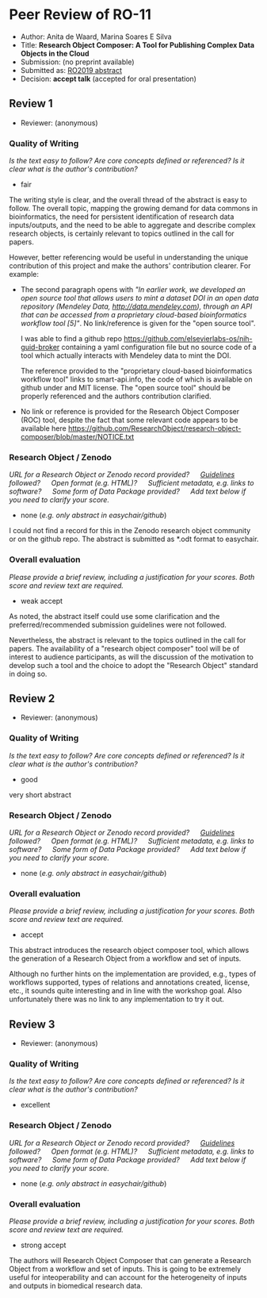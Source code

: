 # Peer Review of RO-11

* Author: Anita de Waard, Marina Soares E Silva
* Title: **Research Object Composer: A Tool for Publishing Complex Data Objects in the Cloud**
* Submission: (no preprint available)
* Submitted as: [RO2019 abstract](https://researchobject.github.io/ro2019/cfp)
* Decision:	**accept talk** (accepted for oral presentation)


## Review 1

* Reviewer: (anonymous)


### Quality of Writing
_Is the text easy to follow? Are core concepts defined or referenced? 
Is it clear what is the author's contribution?_

* fair

The writing style is clear, and the overall thread of the abstract is easy to follow. The overall topic, mapping the growing demand for data commons in bioinformatics, the need for persistent identification of research data inputs/outputs, and the need to be able to aggregate and describe complex research objects, is certainly relevant to topics outlined in the call for papers.

However, better referencing would be useful in understanding the unique contribution of this project and make the authors' contribution clearer. For example:

- The second paragraph opens with _"In earlier work, we developed an open source tool that allows users to mint a dataset DOI in an open data repository (Mendeley Data, http://data.mendeley.com), through an API that can be accessed from a proprietary cloud-based bioinformatics workflow tool [5]"_. No link/reference is given for the "open source tool". 

  I was able to find a github repo <https://github.com/elsevierlabs-os/nih-guid-broker> containing a yaml configuration file but no source code of a tool which actually interacts with Mendeley data to mint the DOI.
  
  The reference provided to the "proprietary cloud-based bioinformatics workflow tool" links to smart-api.info, the code of which is available on github under and MIT license. The "open source tool" should be properly referenced and the authors contribution clarified.
- No link or reference is provided for the Research Object Composer (ROC) tool, despite the fact that some relevant code appears to be available here <https://github.com/ResearchObject/research-object-composer/blob/master/NOTICE.txt>

### Research Object / Zenodo

_URL for a Research Object or Zenodo record provided?
   [Guidelines](http://researchobject.org/ro2019/submitting) followed?
   Open format (e.g. HTML)?
   Sufficient metadata, e.g. links to software?
   Some form of Data Package provided?
   Add text below if you need to clarify your score._

* none (_e.g. only abstract in easychair/github_)

I could not find a record for this in the Zenodo research object community or on the github repo. The abstract is submitted as *.odt format to easychair.

### Overall evaluation
_Please provide a brief review, including a justification for your scores. 
Both score and  review text are required._

* weak accept

As noted, the abstract itself could use some clarification and the preferred/recommended submission guidelines were not followed.

Nevertheless, the abstract is relevant to the topics outlined in the call for papers. The availability of a "research object composer" tool will be of interest to audience participants, as will the discussion of the motivation to develop such a tool and the choice to adopt the "Research Object" standard in doing so.


## Review 2

* Reviewer: (anonymous)


### Quality of Writing
_Is the text easy to follow? Are core concepts defined or referenced? 
Is it clear what is the author's contribution?_

* good

very short abstract


### Research Object / Zenodo

_URL for a Research Object or Zenodo record provided?
   [Guidelines](http://researchobject.org/ro2019/submitting) followed?
   Open format (e.g. HTML)?
   Sufficient metadata, e.g. links to software?
   Some form of Data Package provided?
   Add text below if you need to clarify your score._

* none (_e.g. only abstract in easychair/github_)


### Overall evaluation
_Please provide a brief review, including a justification for your scores. 
Both score and  review text are required._

* accept

This abstract introduces the research object composer tool, which allows the generation of a Research Object from a workflow and set of inputs. 

Although no further hints on the implementation are provided, e.g., types of workflows supported, types of relations and annotations created, license, etc., it sounds quite interesting and in line with the workshop goal. Also unfortunately there was no link to any implementation to try it out.


## Review 3

* Reviewer: (anonymous)


### Quality of Writing
_Is the text easy to follow? Are core concepts defined or referenced? 
Is it clear what is the author's contribution?_

* excellent

### Research Object / Zenodo

_URL for a Research Object or Zenodo record provided?
   [Guidelines](http://researchobject.org/ro2019/submitting) followed?
   Open format (e.g. HTML)?
   Sufficient metadata, e.g. links to software?
   Some form of Data Package provided?
   Add text below if you need to clarify your score._

* none (_e.g. only abstract in easychair/github_)

### Overall evaluation
_Please provide a brief review, including a justification for your scores. 
Both score and  review text are required._

* strong accept

The authors will Research Object Composer that can generate a Research Object from a workflow and set of inputs. This is going to be extremely useful for inteoperability and can account for the heterogeneity of inputs and outputs in biomedical research data.
